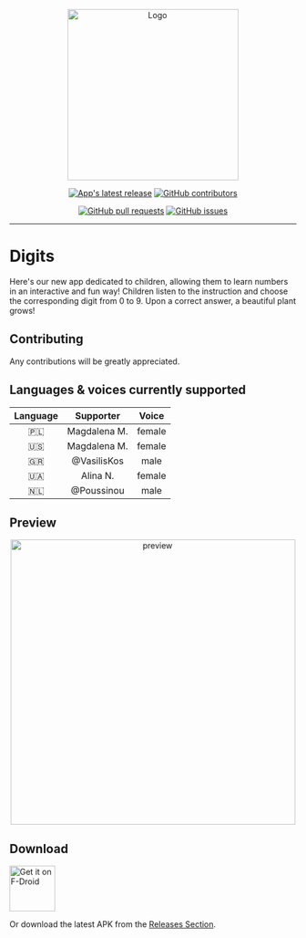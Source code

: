 <p align="center">
  <img src="./resources/original_cover_circle_profiled.png" alt="Logo" height="300">
</p>

<p align="center">
<a href="https://github.com/foxtrotdev/learn-digits/releases/download/v1.0.7/learn-digits.apk"><img src="https://img.shields.io/badge/Latest%20Version-v1.0.7-brightgreen.svg" alt="App's latest release"></a>
<a href="https://github.com/foxtrotdev/learn-digits/graphs/contributors"><img src="https://img.shields.io/github/contributors/foxtrotdev/learn-digits.svg" alt="GitHub contributors"/></a>
</p>
<p align="center">
<a href="https://github.com/foxtrotdev/learn-digits/pulls"><img src="https://img.shields.io/github/issues-pr/foxtrotdev/learn-digits.svg" alt="GitHub pull requests"/></a>
<a href="https://github.com/foxtrotdev/learn-digits/issues"><img src="https://img.shields.io/github/issues/foxtrotdev/learn-digits.svg" alt="GitHub issues"/></a>
</p>

---

# Digits

Here's our new app dedicated to children, allowing them to learn numbers in an interactive and fun way! Children listen to the instruction and choose the corresponding digit from 0 to 9. Upon a correct answer, a beautiful plant grows!

## Contributing

Any contributions will be greatly appreciated.

## Languages & voices currently supported

| Language | Supporter | Voice |
|:---:|:---:|:---:|
| 🇵🇱 | Magdalena M.  | female |
| 🇺🇸 | Magdalena M.  | female |
| 🇬🇷 | @VasilisKos | male  |
| 🇺🇦 | Alina N. | female |
| 🇳🇱 | @Poussinou | male |

## Preview

<p align="center">
  <img src="./preview/en/preview.gif" alt="preview" height="500">
</p>

## Download

[<img src="https://fdroid.gitlab.io/artwork/badge/get-it-on.png"
     alt="Get it on F-Droid"
     height="80">](https://f-droid.org/packages/eu.mokrzycki.learndigits/)

Or download the latest APK from the [Releases Section](https://github.com/foxtrotdev/learn-digits/releases/latest).
